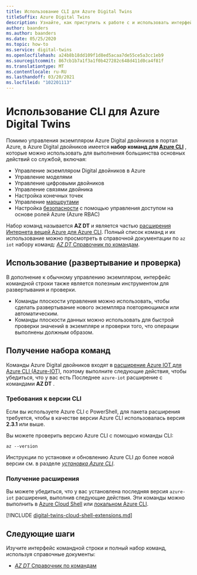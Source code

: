 ```yaml
---
title: Использование CLI для Azure Digital Twins
titleSuffix: Azure Digital Twins
description: Узнайте, как приступить к работе с и использовать интерфейс командной строки Azure Digital двойников.
author: baanders
ms.author: baanders
ms.date: 05/25/2020
ms.topic: how-to
ms.service: digital-twins
ms.openlocfilehash: a24b8b18dd109f1d8ed5acaa7de55ce5a3cc1eb9
ms.sourcegitcommit: 867cb1b7a1f3a1f0b427282c648d411d0ca4f81f
ms.translationtype: MT
ms.contentlocale: ru-RU
ms.lasthandoff: 03/20/2021
ms.locfileid: "102201113"
---
```

# <a name="use-the-azure-digital-twins-cli"></a>Использование CLI для Azure Digital Twins

Помимо управления экземпляром Azure Digital двойников в портал Azure, в Azure Digital двойников имеется **набор команд для [Azure CLI](/cli/azure/what-is-azure-cli)** , которые можно использовать для выполнения большинства основных действий со службой, включая:
* Управление экземпляром Digital двойников в Azure
* Управление моделями
* Управление цифровыми двойников
* Управление связями двойника
* Настройка конечных точек
* Управление [маршрутами](concepts-route-events.md)
* Настройка [безопасности](concepts-security.md) с помощью управления доступом на основе ролей Azure (Azure RBAC)

Набор команд называется **AZ DT** и является частью [расширения Интернета вещей Azure для Azure CLI](https://github.com/Azure/azure-iot-cli-extension). Полный список команд и их использование можно просмотреть в справочной документации по `az iot` набору команд: [ *AZ DT* Справочник по командам](/cli/azure/ext/azure-iot/dt).

## <a name="uses-deploy-and-validate"></a>Использование (развертывание и проверка)

В дополнение к обычному управлению экземпляром, интерфейс командной строки также является полезным инструментом для развертывания и проверки.
* Команды плоскости управления можно использовать, чтобы сделать развертывание нового экземпляра повторяющимся или автоматическим.
* Команды плоскости данных можно использовать для быстрой проверки значений в экземпляре и проверки того, что операции выполнены должным образом.

## <a name="get-the-command-set"></a>Получение набора команд

Команды Azure Digital двойников входят в [расширение Azure IOT для Azure CLI (Azure-IOT)](https://github.com/Azure/azure-iot-cli-extension), поэтому выполните следующие действия, чтобы убедиться, что у вас есть Последнее `azure-iot` расширение с командами **AZ DT** .

### <a name="cli-version-requirements"></a>Требования к версии CLI

Если вы используете Azure CLI с PowerShell, для пакета расширения требуется, чтобы в качестве версии Azure CLI использовалась версия **2.3.1** или выше.

Вы можете проверить версию Azure CLI с помощью команды CLI:
```azurecli
az --version
```

Инструкции по установке и обновлению Azure CLI до более новой версии см. в разделе [*установка Azure CLI*](/cli/azure/install-azure-cli).

### <a name="get-the-extension"></a>Получение расширения

Вы можете убедиться, что у вас установлена последняя версия `azure-iot` расширения, выполнив следующие действия. Эти команды можно выполнить в [Azure Cloud Shell](../cloud-shell/overview.md) или [локальном Azure CLI](/cli/azure/install-azure-cli).

[!INCLUDE [digital-twins-cloud-shell-extensions.md](../../includes/digital-twins-cloud-shell-extensions.md)]

## <a name="next-steps"></a>Следующие шаги

Изучите интерфейс командной строки и полный набор команд, используя справочные документы:
* [*AZ DT* Справочник по командам](/cli/azure/ext/azure-iot/dt)